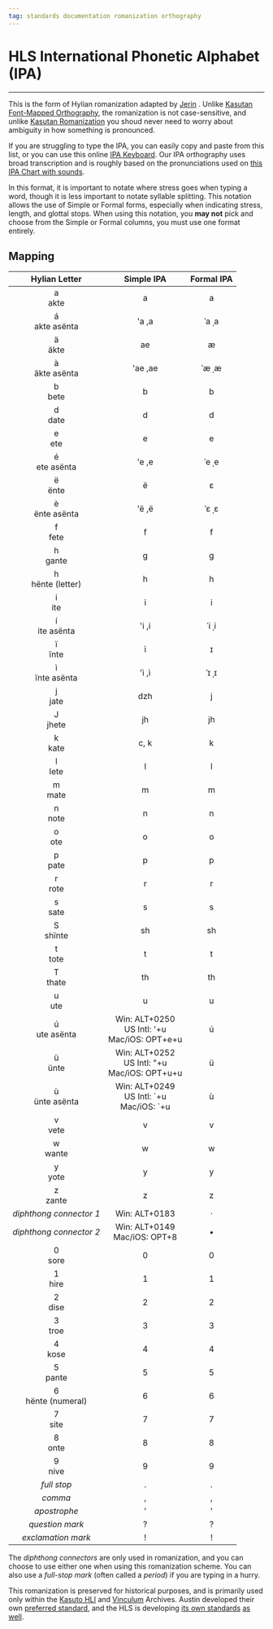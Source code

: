 ```yaml
---
tag: standards documentation romanization orthography
---
```

# HLS International Phonetic Alphabet (IPA)
---
This is the form of Hylian romanization adapted by [Jerin](jerin-of-calatia.md) . Unlike [Kasutan Font-Mapped Orthography](kasuto-font), the romanization is not case-sensitive, and unlike [Kasutan Romanization](kasuto-roman.md) you shoud never need to worry about ambiguity in how something is pronounced.

If you are struggling to type the IPA, you can easily copy and paste from this list, or you can use this online [IPA Keyboard](https://www.internationalphoneticalphabet.org/html-ipa-keyboard-v1/keyboard/). Our IPA orthography uses broad transcription and is roughly based on the pronunciations used on [this IPA Chart with sounds](https://www.internationalphoneticalphabet.org/ipa-sounds/ipa-chart-with-sounds/).

In this format, it is important to notate where stress goes when typing a word, though it is less important to notate syllable splitting. This notation allows the use of Simple or Formal forms, especially when indicating stress, length, and glottal stops. When using this notation, you **may not** pick and choose from the Simple or Formal columns, you must use one format entirely.

## Mapping

| Hylian Letter | Simple IPA | Formal IPA |
|:-:|:-:|:-:|
| <span class="hylian_kas">a</span><br>akte | a | a |
| <span class="hylian_kas">á</span><br>akte asënta | 'a ,a | ˈa ˌa |
| <span class="hylian_kas">ä</span><br>äkte | ae | æ |
| <span class="hylian_kas">à</span><br>äkte asënta | 'ae ,ae | ˈæ ˌæ |
| <span class="hylian_kas">b</span><br>bete | b | b |
| <span class="hylian_kas">d</span><br>date | d | d |
| <span class="hylian_kas">e</span><br>ete | e | e |
| <span class="hylian_kas">é</span><br>ete asënta | 'e ,e | ˈe ˌe |
| <span class="hylian_kas">ë</span><br>ënte | ë | ɛ |
| <span class="hylian_kas">è</span><br>ënte asënta | 'ë ,ë | ˈɛ ˌɛ |
| <span class="hylian_kas">f</span><br>fete | f | f |
| <span class="hylian_kas">h</span><br>gante | g | g |
| <span class="hylian_kas">h</span><br>hënte (letter) | h | h |
| <span class="hylian_kas">i</span><br>ite | i | i |
| <span class="hylian_kas">í</span><br>ite asënta | 'i ,i | ˈi ˌi |
| <span class="hylian_kas">ï</span><br>ïnte | ì | ɪ |
| <span class="hylian_kas">ì</span><br>ïnte asënta | 'ì ,ì | ˈɪ ˌɪ |
| <span class="hylian_kas">j</span><br>jate | dzh | j |
| <span class="hylian_kas">J</span><br>jhete | jh | jh |
| <span class="hylian_kas">k</span><br>kate | c, k | k |
| <span class="hylian_kas">l</span><br>lete | l | l |
| <span class="hylian_kas">m</span><br>mate | m | m |
| <span class="hylian_kas">n</span><br>note | n | n |
| <span class="hylian_kas">o</span><br>ote | o | o |
| <span class="hylian_kas">p</span><br>pate | p | p |
| <span class="hylian_kas">r</span><br>rote | r | r |
| <span class="hylian_kas">s</span><br>sate | s | s |
| <span class="hylian_kas">S</span><br>shïnte | sh | sh |
| <span class="hylian_kas">t</span><br>tote | t | t |
| <span class="hylian_kas">T</span><br>thate | th | th |
| <span class="hylian_kas">u</span><br>ute | u | u |
| <span class="hylian_kas">ú</span><br>ute asënta | Win: ALT+0250<br>US Intl: \'+u<br>Mac/iOS: OPT+e+u | ú |
| <span class="hylian_kas">ü</span><br>ünte | Win: ALT+0252<br>US Intl: \"+u<br>Mac/iOS: OPT+u+u | ü |
| <span class="hylian_kas">ù</span><br>ünte asënta | Win: ALT+0249<br>US Intl: \`+u<br>Mac/iOS: \`+u | ù |
| <span class="hylian_kas">v</span><br>vete | v | v |
| <span class="hylian_kas">w</span><br>wante | w | w |
| <span class="hylian_kas">y</span><br>yote | y | y |
| <span class="hylian_kas">z</span><br>zante | z | z |
| _diphthong connector 1_ | Win: ALT+0183 | · |
| _diphthong connector 2_ | Win: ALT+0149<br>Mac/iOS: OPT+8 | • |
| <span class="hylian_kas">0</span><br>sore | 0 | 0 |
| <span class="hylian_kas">1</span><br>hire | 1 | 1 |
| <span class="hylian_kas">2</span><br>dise | 2 | 2 |
| <span class="hylian_kas">3</span><br>troe | 3 | 3 |
| <span class="hylian_kas">4</span><br>kose | 4 | 4 |
| <span class="hylian_kas">5</span><br>pante | 5 | 5 |
| <span class="hylian_kas">6</span><br>hënte (numeral) | 6 | 6 |
| <span class="hylian_kas">7</span><br>site | 7 | 7 |
| <span class="hylian_kas">8</span><br>onte | 8 | 8 |
| <span class="hylian_kas">9</span><br>nive | 9 | 9 |
| _full stop_ | . | . |
| _comma_ | , | , |
| _apostrophe_ | \' | \' |
| _question mark_ | \? | \? |
| _exclamation mark_ | ! | ! |

The _diphthong connectors_ are only used in romanization, and you can choose to use either one when using this romanization scheme. You can also use a _full-stop mark_ (often called a _period_) if you are typing in a hurry.

This romanization is preserved for historical purposes, and is primarily used only within the [Kasuto HLI](00-toc.md) and [Vinculum](archival/vinculum/index) Archives. Austin developed their own [preferred standard](standards/orthography/springer-roman), and the HLS is developing [its own standards](standards/orthography/jerin-roman) [as well](standards/orthography/jerin-ipa).
